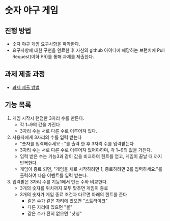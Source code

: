 # 숫자 야구 게임
## 진행 방법
* 숫자 야구 게임 요구사항을 파악한다.
* 요구사항에 대한 구현을 완료한 후 자신의 github 아이디에 해당하는 브랜치에 Pull Request(이하 PR)를 통해 과제를 제출한다.

## 과제 제출 과정
* [과제 제출 방법](https://github.com/next-step/nextstep-docs/tree/master/precourse)

## 기능 목록
1. 게임 시작시 랜덤한 3자리 수를 만든다.
    - 각 1~9의 값을 가진다
    - 3자리 수는 서로 다른 수로 이루어져 있다.
2. 사용자에게 3자리의 수를 입력 받는다
    - "숫자를 입력해주세요 : "를 출력 한 후 3자리 수를 입력받는다
    - 3자리 수는 서로 다른 수로 이루어져 있어야하며, 각 1~9의 값을 가진다.
    - 입력 받은 수는 기능3과 같이 값을 비교하여 힌트를 얻고, 게임이 끝날 때 까지 반복한다.
    - 게임이 종료 되면, "게임을 새로 시작하려면 1, 종료하려면 2를 입력하세요."를 출력하여 다음 이벤트를 입력 받는다.
3. 입력받은 3자리 수를 기능1에서 만든 수와 비교한다.
    - 3개의 숫자를 위치까지 모두 맞추면 게임이 종료
    - 3개의 숫자가 게임 종료 조건과 다르면 아래의 힌트를 준다
        - 같은 수가 같은 자리에 있으면 "스트라이크"
        - 다른 자리에 있으면 "볼"
        - 같은 수가 전혀 없으면  "낫싱"